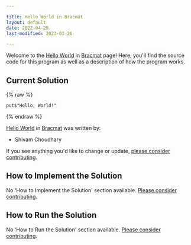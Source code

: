```yaml
---

title: Hello World in Bracmat
layout: default
date: 2022-04-28
last-modified: 2023-03-26

---
```


Welcome to the [Hello World](https://sampleprograms.io/projects/hello-world) in [Bracmat](https://sampleprograms.io/languages/bracmat) page! Here, you'll find the source code for this program as well as a description of how the program works.

## Current Solution

{% raw %}

```bracmat
put$"Hello, World!"
```

{% endraw %}

[Hello World](https://sampleprograms.io/projects/hello-world) in [Bracmat](https://sampleprograms.io/languages/bracmat) was written by:

- Shivam Choudhary

If you see anything you'd like to change or update, [please consider contributing](https://github.com/TheRenegadeCoder/sample-programs).

## How to Implement the Solution

No 'How to Implement the Solution' section available. [Please consider contributing](https://github.com/TheRenegadeCoder/sample-programs-website).

## How to Run the Solution

No 'How to Run the Solution' section available. [Please consider contributing](https://github.com/TheRenegadeCoder/sample-programs-website).